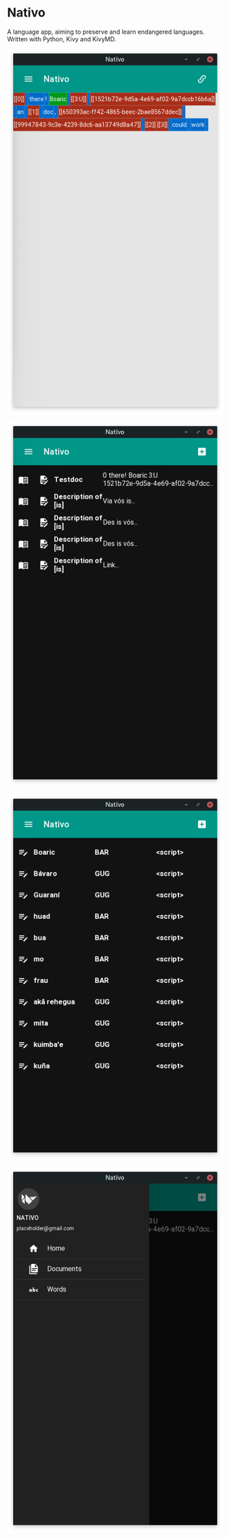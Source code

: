 # Nativo
A language app, aiming to preserve and learn endangered languages. Written with Python, Kivy and KivyMD.

![alt text](https://github.com/pyfection/Nativo/blob/master/res/docedit.png)

![alt text](https://github.com/pyfection/Nativo/blob/master/res/doclist.png)

![alt text](https://github.com/pyfection/Nativo/blob/master/res/wordlist.png)

![alt text](https://github.com/pyfection/Nativo/blob/master/res/drawer.png)
